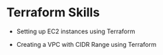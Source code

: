 # Terraform Skills


- Setting up EC2 instances using Terraform

- Creating a VPC with CIDR Range using Terraform
